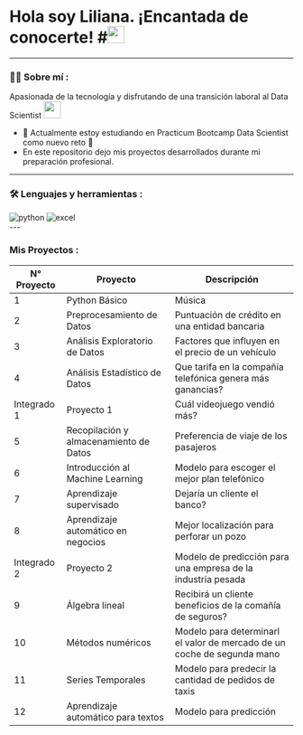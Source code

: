 <h1>
  Hola soy Liliana. ¡Encantada de conocerte!
  #<img src="https://media.giphy.com/media/hvRJCLFzcasrR4ia7z/giphy.gif" width="30px"/>
</h1>

---
 <div id="header" align="left">

### :woman_technologist: Sobre mí :

Apasionada de la tecnología y disfrutando de una transición laboral al Data Scientist <img src="https://media.giphy.com/media/WUlplcMpOCEmTGBtBW/giphy.gif" width="30">
* :telescope: Actualmente estoy estudiando en Practicum Bootcamp Data Scientist como nuevo reto :muscle:
* En este repositorio dejo mis proyectos desarrollados durante mi preparación profesional.
---

### :hammer_and_wrench: Lenguajes y herramientas :
  
  <div id="header" align="left">
    <img src="https://img.shields.io/badge/Python-3776AB?style=for-the-badge&logo=python&logoColor=white" alt="python"/>
  </a>
    <img src="https://img.shields.io/badge/Microsoft_Excel-217346?style=for-the-badge&logo=microsoft-excel&logoColor=white" alt="excel"/>
  </a>
 
</div>
---

### Mis Proyectos :
<div id="header" align="left">
  
| N° Proyecto | Proyecto | Descripción |
| --- | --- | --- |
| 1 | Python Básico | Música |
| 2 | Preprocesamiento de Datos | Puntuación de crédito en una entidad bancaria |
| 3 | Análisis Exploratorio de Datos | Factores que influyen en el precio de un vehículo |
| 4 | Análisis Estadístico de Datos | Que tarifa en la compañia telefónica genera más ganancias? |
| Integrado 1 | Proyecto 1 | Cuál videojuego vendió más? |
| 5 | Recopilación y almacenamiento de Datos | Preferencia de viaje de los pasajeros |
| 6 | Introducción al Machine Learning | Modelo para escoger el mejor plan telefónico |
| 7 | Aprendizaje supervisado | Dejaría un cliente el banco? |
| 8 | Aprendizaje automático en negocios | Mejor localización para perforar un pozo |
| Integrado 2 | Proyecto 2 | Modelo de predicción para una empresa de la industria pesada |
| 9 | Álgebra lineal | Recibirá un cliente beneficios de la comañía de seguros? |
| 10 | Métodos numéricos | Modelo para determinarl el valor de mercado de un coche de segunda mano |
| 11 | Series Temporales | Modelo para predecir la cantidad de pedidos de taxis |
| 12 | Aprendizaje automático para textos | Modelo para predicción |
